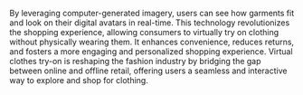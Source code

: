 By leveraging computer-generated imagery, users can see how garments fit and look on their digital avatars in real-time. This technology revolutionizes the shopping experience, 
allowing consumers to virtually try on clothing without physically wearing them. It enhances convenience, reduces returns, and fosters a more engaging and personalized shopping experience. 
Virtual clothes try-on is reshaping the fashion industry by bridging the gap between online and offline retail, offering users a seamless and interactive way to explore and shop for clothing.

